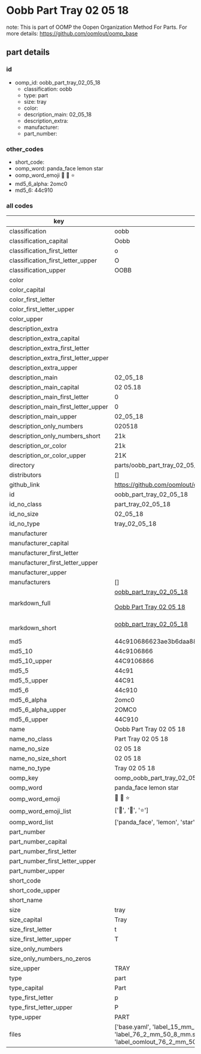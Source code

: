 # Oobb Part Tray 02 05 18  

note: This is part of OOMP the Oopen Organization Method For Parts. For more details: https://github.com/oomlout/oomp_base

##  part details





### id
* oomp_id: oobb_part_tray_02_05_18
  * classification: oobb
  * type: part
  * size: tray
  * color: 
  * description_main: 02_05_18
  * description_extra: 
  * manufacturer: 
  * part_number: 

### other_codes
* short_code: 
* oomp_word: panda_face lemon star
* oomp_word_emoji :panda_face: :lemon: :star:
* md5_6_alpha: 2omc0
* md5_6: 44c910

### all codes 
| key | value |  
| --- | --- |  
| classification | oobb |  
| classification_capital | Oobb |  
| classification_first_letter | o |  
| classification_first_letter_upper | O |  
| classification_upper | OOBB |  
| color |  |  
| color_capital |  |  
| color_first_letter |  |  
| color_first_letter_upper |  |  
| color_upper |  |  
| description_extra |  |  
| description_extra_capital |  |  
| description_extra_first_letter |  |  
| description_extra_first_letter_upper |  |  
| description_extra_upper |  |  
| description_main | 02_05_18 |  
| description_main_capital | 02 05.18 |  
| description_main_first_letter | 0 |  
| description_main_first_letter_upper | 0 |  
| description_main_upper | 02_05_18 |  
| description_only_numbers | 020518 |  
| description_only_numbers_short | 21k |  
| description_or_color | 21k |  
| description_or_color_upper | 21K |  
| directory | parts/oobb_part_tray_02_05_18 |  
| distributors | [] |  
| github_link | https://github.com/oomlout/oomlout_oomp_part_src/tree/main/parts/oobb_part_tray_02_05_18/working |  
| id | oobb_part_tray_02_05_18 |  
| id_no_class | part_tray_02_05_18 |  
| id_no_size | 02_05_18 |  
| id_no_type | tray_02_05_18 |  
| manufacturer |  |  
| manufacturer_capital |  |  
| manufacturer_first_letter |  |  
| manufacturer_first_letter_upper |  |  
| manufacturer_upper |  |  
| manufacturers | [] |  
| markdown_full | [oobb_part_tray_02_05_18](https://github.com/oomlout/oomlout_oomp_part_src/tree/main/parts/oobb_part_tray_02_05_18/working)<br>[](https://github.com/oomlout/oomlout_oomp_part_src/tree/main/parts/oobb_part_tray_02_05_18/working)<br>[Oobb Part Tray 02 05 18](https://github.com/oomlout/oomlout_oomp_part_src/tree/main/parts/oobb_part_tray_02_05_18/working)<br><br> |  
| markdown_short | [oobb_part_tray_02_05_18](https://github.com/oomlout/oomlout_oomp_part_src/tree/main/parts/oobb_part_tray_02_05_18/working)<br><br> |  
| md5 | 44c910686623ae3b6daa88d168fdccfd |  
| md5_10 | 44c9106866 |  
| md5_10_upper | 44C9106866 |  
| md5_5 | 44c91 |  
| md5_5_upper | 44C91 |  
| md5_6 | 44c910 |  
| md5_6_alpha | 2omc0 |  
| md5_6_alpha_upper | 2OMC0 |  
| md5_6_upper | 44C910 |  
| name | Oobb Part Tray 02 05 18 |  
| name_no_class | Part Tray 02 05 18 |  
| name_no_size | 02 05 18 |  
| name_no_size_short | 02 05 18 |  
| name_no_type | Tray 02 05 18 |  
| oomp_key | oomp_oobb_part_tray_02_05_18 |  
| oomp_word | panda_face lemon star |  
| oomp_word_emoji | :panda_face: :lemon: :star: |  
| oomp_word_emoji_list | [':panda_face:', ':lemon:', ':star:'] |  
| oomp_word_list | ['panda_face', 'lemon', 'star'] |  
| part_number |  |  
| part_number_capital |  |  
| part_number_first_letter |  |  
| part_number_first_letter_upper |  |  
| part_number_upper |  |  
| short_code |  |  
| short_code_upper |  |  
| short_name |  |  
| size | tray |  
| size_capital | Tray |  
| size_first_letter | t |  
| size_first_letter_upper | T |  
| size_only_numbers |  |  
| size_only_numbers_no_zeros |  |  
| size_upper | TRAY |  
| type | part |  
| type_capital | Part |  
| type_first_letter | p |  
| type_first_letter_upper | P |  
| type_upper | PART |  
| files | ['base.yaml', 'label_15_mm_30_mm.pdf', 'label_15_mm_30_mm.svg', 'label_76_2_mm_50_8_mm.pdf', 'label_76_2_mm_50_8_mm.svg', 'label_oomlout_76_2_mm_50_8_mm.pdf', 'label_oomlout_76_2_mm_50_8_mm.svg', 'readme.md', 'working.json', 'working.yaml'] |  
